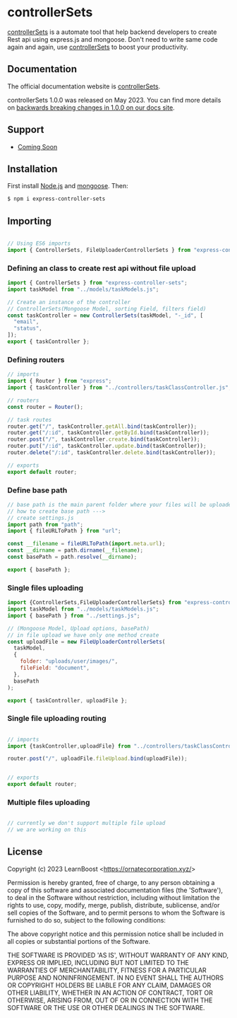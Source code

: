 # controllerSets

[controllerSets](https://ornatecorporation.xyz/) is a automate tool that help backend developers to create Rest api using express.js and mongoose. Don't need to write same code again and again, use [controllerSets](https://ornatecorporation.xyz/) to boost your productivity.

## Documentation

The official documentation website is [controllerSets](https://ornatecorporation.xyz/).

controllerSets 1.0.0 was released on May 2023. You can find more details on [backwards breaking changes in 1.0.0 on our docs site](https://ornatecorporation.xyz/).

## Support

  - [Coming Soon](https://ornatecorporation.xyz/)
 


## Installation

First install [Node.js](http://nodejs.org/) and [mongoose](https://www.mongodb.org/downloads). Then:

```sh
$ npm i express-controller-sets
```

## Importing

```javascript

// Using ES6 imports
import { ControllerSets, FileUploaderControllerSets } from "express-controller-sets";
```

### Defining an class to create rest api without file upload

```js
import { ControllerSets } from "express-controller-sets";
import taskModel from "../models/taskModels.js";

// Create an instance of the controller
// ControllerSets(Mongoose Model, sorting Field, filters field)
const taskController = new ControllerSets(taskModel, "-_id", [
  "email",
  "status",
]);
export { taskController };

```

### Defining routers
```js
// imports
import { Router } from "express";
import { taskController } from "../controllers/taskClassController.js";

// routers
const router = Router();

// task routes
router.get("/", taskController.getAll.bind(taskController));
router.get("/:id", taskController.getById.bind(taskController));
router.post("/", taskController.create.bind(taskController));
router.put("/:id", taskController.update.bind(taskController));
router.delete("/:id", taskController.delete.bind(taskController));

// exports
export default router;


```

### Define base path

```js
// base path is the main parent folder where your files will be uploaded
// how to create base path --->
// create settings.js
import path from "path";
import { fileURLToPath } from "url";

const __filename = fileURLToPath(import.meta.url);
const __dirname = path.dirname(__filename);
const basePath = path.resolve(__dirname);

export { basePath };

```

### Single files uploading

```js
import {ControllerSets,FileUploaderControllerSets} from "express-controller-sets";
import taskModel from "../models/taskModels.js";
import { basePath } from "../settings.js";

// (Mongoose Model, Upload options, basePath)
// in file upload we have only one method create
const uploadFile = new FileUploaderControllerSets(
  taskModel,
  {
    folder: "uploads/user/images/",
    fileField: "document",
  },
  basePath
);

export { taskController, uploadFile };

```

### Single file uploading routing
```js

// imports
import {taskController,uploadFile} from "../controllers/taskClassController.js";

router.post("/", uploadFile.fileUpload.bind(uploadFile));


// exports
export default router;

```

### Multiple files uploading

```js

// currently we don't support multiple file upload
// we are working on this


```




## License

Copyright (c) 2023 LearnBoost &lt;https://ornatecorporation.xyz/&gt;

Permission is hereby granted, free of charge, to any person obtaining
a copy of this software and associated documentation files (the
'Software'), to deal in the Software without restriction, including
without limitation the rights to use, copy, modify, merge, publish,
distribute, sublicense, and/or sell copies of the Software, and to
permit persons to whom the Software is furnished to do so, subject to
the following conditions:

The above copyright notice and this permission notice shall be
included in all copies or substantial portions of the Software.

THE SOFTWARE IS PROVIDED 'AS IS', WITHOUT WARRANTY OF ANY KIND,
EXPRESS OR IMPLIED, INCLUDING BUT NOT LIMITED TO THE WARRANTIES OF
MERCHANTABILITY, FITNESS FOR A PARTICULAR PURPOSE AND NONINFRINGEMENT.
IN NO EVENT SHALL THE AUTHORS OR COPYRIGHT HOLDERS BE LIABLE FOR ANY
CLAIM, DAMAGES OR OTHER LIABILITY, WHETHER IN AN ACTION OF CONTRACT,
TORT OR OTHERWISE, ARISING FROM, OUT OF OR IN CONNECTION WITH THE
SOFTWARE OR THE USE OR OTHER DEALINGS IN THE SOFTWARE.
